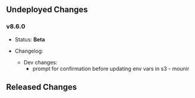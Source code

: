 ## Undeployed Changes

### v8.6.0

- Status: **Beta**
- Changelog:

  - Dev changes:
    - prompt for confirmation before updating env vars in s3 - mounir

<!-- DO NOT CHANGE -->

## Released Changes

